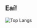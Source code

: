 ## Eaí!
![Top Langs](https://github-readme-stats.vercel.app/api/top-langs/?username=gfmanica&layout=compact)
<!--![Manica's GitHub stats](https://github-readme-stats.vercel.app/api?username=gfmanica&show_icons=true&theme=algolia)

**gfmanica/gfmanica** is a ✨ _special_ ✨ repository because its `README.md` (this file) appears on your GitHub profile.

Here are some ideas to get you started:

- 🔭 I’m currently working on ...
- 🌱 I’m currently learning ...
- 👯 I’m looking to collaborate on ...
- 🤔 I’m looking for help with ...
- 💬 Ask me about ...
- 📫 How to reach me: ...
- 😄 Pronouns: ...
- ⚡ Fun fact: ...
-->
